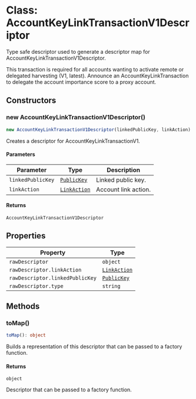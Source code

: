# Class: AccountKeyLinkTransactionV1Descriptor

Type safe descriptor used to generate a descriptor map for AccountKeyLinkTransactionV1Descriptor.

This transaction is required for all accounts wanting to activate remote or delegated harvesting (V1, latest).
Announce an AccountKeyLinkTransaction to delegate the account importance score to a proxy account.

## Constructors

### new AccountKeyLinkTransactionV1Descriptor()

```ts
new AccountKeyLinkTransactionV1Descriptor(linkedPublicKey, linkAction): AccountKeyLinkTransactionV1Descriptor
```

Creates a descriptor for AccountKeyLinkTransactionV1.

#### Parameters

| Parameter | Type | Description |
| ------ | ------ | ------ |
| `linkedPublicKey` | [`PublicKey`](../../../../index/classes/PublicKey.md) | Linked public key. |
| `linkAction` | [`LinkAction`](../../models/classes/LinkAction.md) | Account link action. |

#### Returns

`AccountKeyLinkTransactionV1Descriptor`

## Properties

| Property | Type |
| ------ | ------ |
| <a id="rawdescriptor"></a> `rawDescriptor` | `object` |
| `rawDescriptor.linkAction` | [`LinkAction`](../../models/classes/LinkAction.md) |
| `rawDescriptor.linkedPublicKey` | [`PublicKey`](../../../../index/classes/PublicKey.md) |
| `rawDescriptor.type` | `string` |

## Methods

### toMap()

```ts
toMap(): object
```

Builds a representation of this descriptor that can be passed to a factory function.

#### Returns

`object`

Descriptor that can be passed to a factory function.
